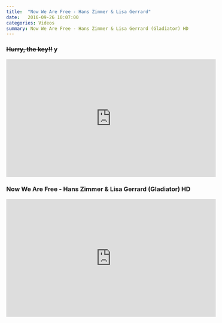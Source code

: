 ```yaml
---
title:  "Now We Are Free - Hans Zimmer & Lisa Gerrard"
date:   2016-09-26 10:07:00
categories: Videos
summary: Now We Are Free - Hans Zimmer & Lisa Gerrard (Gladiator) HD
---
```


### ~~Hurry, the key!!~~ y

<iframe width="560" height="315" src="https://www.youtube.com/embed/UT6WahOgNvo" frameborder="0" allowfullscreen></iframe>

### Now We Are Free - Hans Zimmer & Lisa Gerrard (Gladiator) HD

<iframe width="560" height="315" src="https://www.youtube.com/embed/bOOOfK_heU4" frameborder="0" allowfullscreen></iframe>
